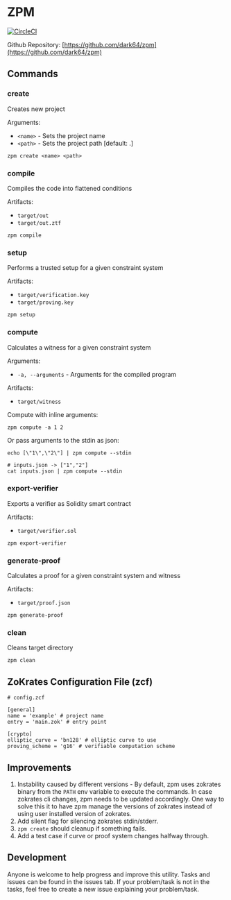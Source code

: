 # ZPM
[![CircleCI](https://circleci.com/gh/Shard-Labs/zpm.svg?style=shield)](https://circleci.com/gh/Shard-Labs/zpm)

Github Repository: [https://github.com/dark64/zpm](https://github.com/dark64/zpm)

## Commands

### create
Creates new project

Arguments:
* `<name>` - Sets the project name
* `<path>` - Sets the project path \[default: .\]

```
zpm create <name> <path>
```

### compile
Compiles the code into flattened conditions

Artifacts:
* `target/out`
* `target/out.ztf`
```
zpm compile
```

### setup
Performs a trusted setup for a given constraint system

Artifacts:
* `target/verification.key`
* `target/proving.key`
```
zpm setup
```

### compute
Calculates a witness for a given constraint system

Arguments:
* `-a, --arguments` - Arguments for the compiled program

Artifacts:
* `target/witness`

Compute with inline arguments:
```
zpm compute -a 1 2
```

Or pass arguments to the stdin as json:
```
echo [\"1\",\"2\"] | zpm compute --stdin

# inputs.json -> ["1","2"]
cat inputs.json | zpm compute --stdin
```

### export-verifier
Exports a verifier as Solidity smart contract

Artifacts:
* `target/verifier.sol`
```
zpm export-verifier
```

### generate-proof
Calculates a proof for a given constraint system and witness

Artifacts:
* `target/proof.json`
```
zpm generate-proof
```

### clean
Cleans target directory
```
zpm clean
```

## ZoKrates Configuration File (zcf)

```
# config.zcf

[general]
name = 'example' # project name
entry = 'main.zok' # entry point

[crypto]
elliptic_curve = 'bn128' # elliptic curve to use
proving_scheme = 'g16' # verifiable computation scheme
```

## Improvements
1. Instability caused by different versions - By default, zpm uses zokrates binary from the `PATH` env variable to execute the commands. In case zokrates cli changes, zpm needs to be updated accordingly. One way to solve this it to have zpm manage the versions of zokrates instead of using user installed version of zokrates.
3. Add silent flag for silencing zokrates stdin/stderr.
5. `zpm create` should cleanup if something fails.
6. Add a test case if curve or proof system changes halfway through.


## Development
Anyone is welcome to help progress and improve this utility. Tasks and issues can be found in the issues tab. If your problem/task is not in the tasks, feel free to create a new issue explaining your problem/task.